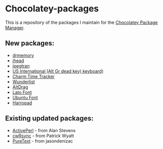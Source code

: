 # Chocolatey-packages

This is a repository of the packages I maintain for the [Chocolatey Package Manager](http://chocolatey.org/).

## New packages:

 * [drmemory](http://www.drmemory.org/)
 * [jhead](http://www.sentex.net/~mwandel/jhead/)
 * [jpegtran](http://jpegclub.org/jpegtran/)
 * [US International (Alt Gr dead key) keyboard)](https://code.google.com/p/usialtgr/)
 * [Charm Time Tracker](https://github.com/KDAB/Charm)
 * [Wunderlist](https://www.wunderlist.com/)
 * [AltDrag](https://code.google.com/p/altdrag/)
 * [Lato Font](http://latofonts.com/)
 * [Ubuntu Font](http://font.ubuntu.com/)
 * [Harropad](http://pad.haroopress.com/user.html)

## Existing updated packages:
 * [ActivePerl](http://chocolatey.org/packages/ActivePerl) - from Alan Stevens
 * [cwRsync](http://chocolatey.org/packages/cwrsync) - from Patrick Wyatt
 * [PureText](http://chocolatey.org/packages/puretext) - from jasondenizac

